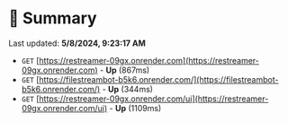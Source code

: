 # 📖 Summary
Last updated: **5/8/2024, 9:23:17 AM**

- `GET` [https://restreamer-09gx.onrender.com](https://restreamer-09gx.onrender.com) - **Up** (867ms)
- `GET` [https://filestreambot-b5k6.onrender.com/](https://filestreambot-b5k6.onrender.com/) - **Up** (344ms)
- `GET` [https://restreamer-09gx.onrender.com/ui](https://restreamer-09gx.onrender.com/ui) - **Up** (1109ms)
